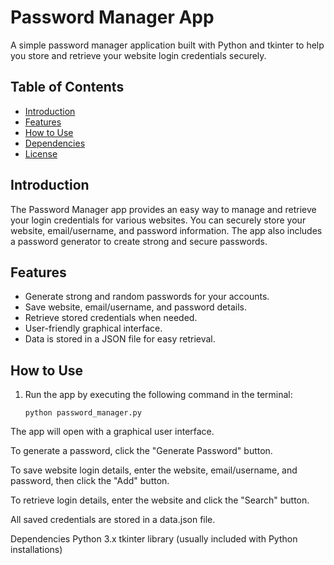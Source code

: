 # Password Manager App

A simple password manager application built with Python and tkinter to help you store and retrieve your website login credentials securely.

## Table of Contents
- [Introduction](#introduction)
- [Features](#features)
- [How to Use](#how-to-use)
- [Dependencies](#dependencies)
- [License](#license)

## Introduction

The Password Manager app provides an easy way to manage and retrieve your login credentials for various websites. You can securely store your website, email/username, and password information. The app also includes a password generator to create strong and secure passwords.

## Features

- Generate strong and random passwords for your accounts.
- Save website, email/username, and password details.
- Retrieve stored credentials when needed.
- User-friendly graphical interface.
- Data is stored in a JSON file for easy retrieval.

## How to Use

1. Run the app by executing the following command in the terminal:

   ```shell
   python password_manager.py
The app will open with a graphical user interface.

To generate a password, click the "Generate Password" button.

To save website login details, enter the website, email/username, and password, then click the "Add" button.

To retrieve login details, enter the website and click the "Search" button.

All saved credentials are stored in a data.json file.

Dependencies
Python 3.x
tkinter library (usually included with Python installations)
